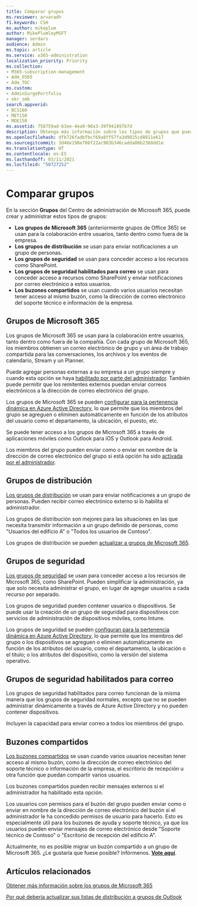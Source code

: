 ```yaml
---
title: Comparar grupos
ms.reviewer: arvaradh
f1.keywords: CSH
ms.author: mikeplum
author: MikePlumleyMSFT
manager: serdars
audience: Admin
ms.topic: article
ms.service: o365-administration
localization_priority: Priority
ms.collection:
- M365-subscription-management
- Adm_O365
- Adm_TOC
ms.custom:
- AdminSurgePortfolio
- okr_smb
search.appverid:
- BCS160
- MET150
- MOE150
ms.assetid: 758759ad-63ee-4ea9-90a3-39f941897b7d
description: Obtenga más información sobre los tipos de grupos que puede usar.
ms.openlocfilehash: dfb726fadbfbcf69a8ff57fa3d9025cd8811e617
ms.sourcegitcommit: 3d48e198e706f22ac903b346cadda06b2368dd1e
ms.translationtype: HT
ms.contentlocale: es-ES
ms.lasthandoff: 03/11/2021
ms.locfileid: "50727252"
---
```

# <a name="compare-groups"></a>Comparar grupos

En la sección **Grupos** del Centro de administración de Microsoft 365, puede crear y administrar estos tipos de grupos: 

- **Los grupos de Microsoft 365** (anteriormente grupos de Office 365) se usan para la colaboración entre usuarios, tanto dentro como fuera de la empresa.
- **Los grupos de distribución** se usan para enviar notificaciones a un grupo de personas.
- **Los grupos de seguridad** se usan para conceder acceso a los recursos como SharePoint.
- **Los grupos de seguridad habilitados para correo** se usan para conceder acceso a recursos como SharePoint y enviar notificaciones por correo electrónico a estos usuarios.
- **Los buzones compartidos** se usan cuando varios usuarios necesitan tener acceso al mismo buzón, como la dirección de correo electrónico del soporte técnico e información de la empresa.

## <a name="microsoft-365-groups"></a>Grupos de Microsoft 365

Los grupos de Microsoft 365 se usan para la colaboración entre usuarios, tanto dentro como fuera de la compañía. Con cada grupo de Microsoft 365, los miembros obtienen un correo electrónico de grupo y un área de trabajo compartida para las conversaciones, los archivos y los eventos de calendario, Stream y un Planner.

Puede agregar personas externas a su empresa a un grupo siempre y cuando esta opción se haya [habilitado por parte del administrador](manage-guest-access-in-groups.md). También puede permitir que los remitentes externos puedan enviar correos electrónicos a la dirección de correo electrónico del grupo.

Los grupos de Microsoft 365 se pueden [configurar para la pertenencia dinámica en Azure Active Directory](https://docs.microsoft.com/azure/active-directory/users-groups-roles/groups-change-type), lo que permite que los miembros del grupo se agreguen o eliminen automáticamente en función de los atributos del usuario como el departamento, la ubicación, el puesto, etc.

Se puede tener acceso a los grupos de Microsoft 365 a través de aplicaciones móviles como Outlook para iOS y Outlook para Android.

Los miembros del grupo pueden enviar como o enviar en nombre de la dirección de correo electrónico del grupo si está opción ha sido [activada por el administrador](allow-members-to-send-as-or-send-on-behalf-of-group.md).

## <a name="distribution-groups"></a>Grupos de distribución

[Los grupos de distribución](https://docs.microsoft.com/exchange/recipients-in-exchange-online/manage-distribution-groups/manage-distribution-groups) se usan para enviar notificaciones a un grupo de personas. Pueden recibir correo electrónico externo si lo habilita el administrador.

Los grupos de distribución son mejores para las situaciones en las que necesita transmitir información a un grupo definido de personas, como "Usuarios del edificio A" o "Todos los usuarios de Contoso".

Los grupos de distribución se pueden [actualizar a grupos de Microsoft 365](https://docs.microsoft.com/microsoft-365/admin/manage/upgrade-distribution-lists).

## <a name="security-groups"></a>Grupos de seguridad

[Los grupos de seguridad](../email/create-edit-or-delete-a-security-group.md) se usan para conceder acceso a los recursos de Microsoft 365, como SharePoint. Pueden simplificar la administración, ya que solo necesita administrar el grupo, en lugar de agregar usuarios a cada recurso por separado.

Los grupos de seguridad pueden contener usuarios o dispositivos. Se puede usar la creación de un grupo de seguridad para dispositivos con servicios de administración de dispositivos móviles, como Intune.

Los grupos de seguridad se pueden [configuran para la pertenencia dinámica en Azure Active Directory](https://docs.microsoft.com/azure/active-directory/users-groups-roles/groups-change-type), lo que permite que los miembros del grupo o los dispositivos se agreguen o eliminen automáticamente en función de los atributos del usuario, como el departamento, la ubicación o el título; o los atributos del dispositivo, como la versión del sistema operativo.

## <a name="mail-enabled-security-groups"></a>Grupos de seguridad habilitados para correo

Los grupos de seguridad habilitados para correo funcionan de la misma manera que los grupos de seguridad normales, excepto que no se pueden administrar dinámicamente a través de Azure Active Directory y no pueden contener dispositivos.

Incluyen la capacidad para enviar correo a todos los miembros del grupo.

## <a name="shared-mailboxes"></a>Buzones compartidos

[Los buzones compartidos](../email/create-a-shared-mailbox.md) se usan cuando varios usuarios necesitan tener acceso al mismo buzón, como la dirección de correo electrónico del soporte técnico o información de la empresa, el escritorio de recepción u otra función que puedan compartir varios usuarios.

Los buzones compartidos pueden recibir mensajes externos si el administrador ha habilitado esta opción.

Los usuarios con permisos para el buzón del grupo pueden enviar como o enviar en nombre de la dirección de correo electrónico del buzón si el administrador le ha concedido permisos de usuario para hacerlo. Esto es especialmente útil para los buzones de ayuda y soporte técnico, ya que los usuarios pueden enviar mensajes de correo electrónico desde "Soporte técnico de Contoso" o "Escritorio de recepción del edificio A".

Actualmente, no es posible migrar un buzón compartido a un grupo de Microsoft 365. ¿Le gustaría que fuese posible? Infórmenos. **[Vote aquí](https://go.microsoft.com/fwlink/?linkid=871518)**.

## <a name="related-articles"></a>Artículos relacionados

[Obtener más información sobre los grupos de Microsoft 365](https://support.microsoft.com/office/b565caa1-5c40-40ef-9915-60fdb2d97fa2)

[Por qué debería actualizar sus listas de distribución a grupos de Outlook](https://support.microsoft.com/office/7fb3d880-593b-4909-aafa-950dd50ce188)
